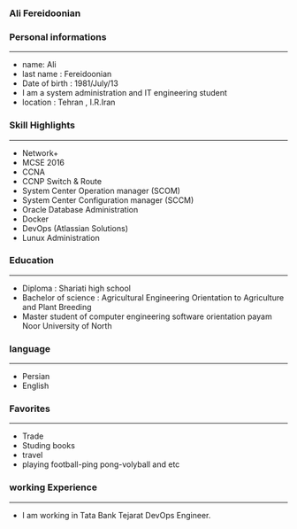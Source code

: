 
### Ali Fereidoonian


### Personal informations

---
+ name: Ali
+ last name : Fereidoonian
+ Date of birth : 1981/July/13
+ I am a system administration and IT engineering student
+ location : Tehran , I.R.Iran


### Skill Highlights

---
+ Network+
+ MCSE 2016
+ CCNA
+ CCNP Switch & Route
+ System Center Operation manager (SCOM)
+ System Center Configuration manager (SCCM)
+ Oracle Database Administration
+ Docker
+ DevOps (Atlassian Solutions)
+ Lunux Administration


### Education

---
+ Diploma : Shariati high school
+ Bachelor of science : Agricultural Engineering Orientation to Agriculture and Plant Breeding
+ Master student of computer engineering software orientation payam Noor University of North 
 

### language

---
+ Persian
+ English

### Favorites

---
+ Trade
+ Studing  books
+ travel 
+ playing football-ping pong-volyball and etc

### working Experience

---
+ I am working in Tata Bank Tejarat DevOps Engineer.
